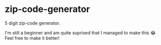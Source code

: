 # zip-code-generator
5 digit zip-code generator.

I'm still a beginner and am quite suprised that I managed to make this 😂
Feel free to make it better!
